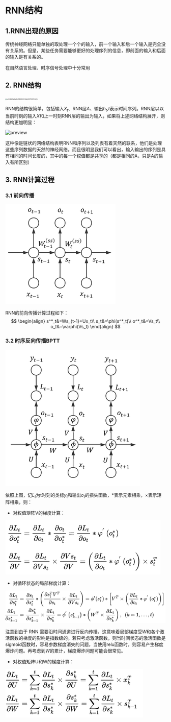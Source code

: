 # RNN结构

## 1.RNN出现的原因

传统神经网络只能单独的取处理一个个的输入，前一个输入和后一个输入是完全没有关系的。但是，某些任务需要能够更好的处理序列的信息，即前面的输入和后面的输入是有关系的。

在自然语言处理、时序信号处理中十分常用

## 2. RNN结构

<img src="../img/v2-f6d91e2e4b918295023bb490793057ef_r.jpg" alt="v2-f6d91e2e4b918295023bb490793057ef_r" style="zoom: 33%;" />

RNN的结构很简单，包括输入$X_t$、RNN层$A$、输出$h_t$,$t$表示时间序列。RNN层以以当前时刻的输入$X$和上一时刻RNN层的输出为输入，如果将上述网络结构展开，则结构更加明显：

![preview](../img/v2-b0326c567c7ea8ccea0f66a9bcbee133_r.jpg)

这种像是链状的网络结构表明RNN和序列以及列表有着天然的联系，他们是处理这些序列数据的天然的神经网络。而且很明显我们可以看出，输入输出的序列是具有相同的时间长度的，其中的每一个权值都是共享的（都是相同的A，只是A的输入有所区别）

## 3. RNN计算过程

### 3.1 前向传播

![img](../../img/v2-036d9f3729c7ddadc6e1b9561be1aea7_720w.png)

RNN的前向传播计算过程如下：
$$
\begin{align}
s^*_t&=Ws_{t-1}+Ux_t\\
s_t&=\phi(s^*_t)\\
o^*_t&=Vs_t\\
o_t&=\varphi(Vs_t)
\end{align}
$$


### 3.2 时序反向传播BPTT

![img](../../img/v2-3bc30e9a2d740fff417e47dcf7d636bc_720w.png)

依照上图，记$L_t$为t时刻的类标$y_t$和输出$o_t$的损失函数，$*$表示元素相乘，$\times$表示矩阵相乘，则：

- 对权值矩阵V的梯度计算：

![image-20210214220758438](../../img/image-20210214220758438.png)

- 对循环状态的局部梯度计算：

![image-20210214221634305](../../img/image-20210214221634305.png)

注意到由于 RNN 需要沿时间通道进行反向传播，这意味着局部梯度受$W$和各个激活函数的梯度的影响是指数级的。若只考虑激活函数，则当时间状态的激活函数是sigmoid函数时，容易参数梯度消失的问题，当使用relu函数时，则容易产生梯度爆炸问题。再考虑到$W$的累计，梯度爆炸问题可能会很常见。

- 对权值矩阵U和W的梯度计算：

![image-20210214221725316](../../img/image-20210214221725316.png)